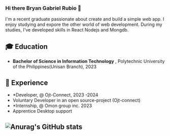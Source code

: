 ### Hi there Bryan Gabriel Rubio 👋
I'm a recent graduate passionate about create and build a simple web app. I enjoy studying and expore the other world of web development. During my studies, I've developed skills in React Nodejs and Mongdb.
## 🎓 Education

- **Bachelor of Science in Information Technology** , Polytechnic University of the Philippines(Unisan Branch), 2023
 ## 💼 Experience
- *Developer, @ Ojt-Connect, 2023 -2024
-  Voluntary Developer in an open source-project (Ojt-connect)
- *Internship, @ Omon group inc. 2023
-  Apprentice Desktop support
  
## ![Anurag's GitHub stats](https://github-readme-stats.vercel.app/api?username=Liergab&show_icons=true&theme=radical)
